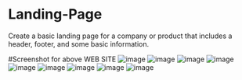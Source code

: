 # Landing-Page
Create a basic landing page for a company or product that includes a header, footer, and some basic information.

#Screenshot for above WEB SITE
![image](https://github.com/V-Roshani/Landing-Page/assets/90918975/7aadc6b8-075e-4dc6-a064-5e996ecc9e0d)
![image](https://github.com/V-Roshani/Landing-Page/assets/90918975/c0fd4b9b-8f54-459e-b55e-afeee6206757)
![image](https://github.com/V-Roshani/Landing-Page/assets/90918975/c3a652ef-c5d4-47f5-8793-2d8bfafec455)
![image](https://github.com/V-Roshani/Landing-Page/assets/90918975/b329ef89-d4c3-4620-a247-76579f61f2b8)
![image](https://github.com/V-Roshani/Landing-Page/assets/90918975/abcbd897-a0ce-4918-9aa0-1016486289eb)
![image](https://github.com/V-Roshani/Landing-Page/assets/90918975/5c5e7bcc-b3f9-46c0-a8cf-704d1f1f8248)
![image](https://github.com/V-Roshani/Landing-Page/assets/90918975/a47cb79e-f527-4593-9da6-eafc8a04f960)
![image](https://github.com/V-Roshani/Landing-Page/assets/90918975/6d63dd62-880c-47f5-abab-6f5511c663cc)
![image](https://github.com/V-Roshani/Landing-Page/assets/90918975/337e6537-0c91-4957-9a93-08030390ebc4)









